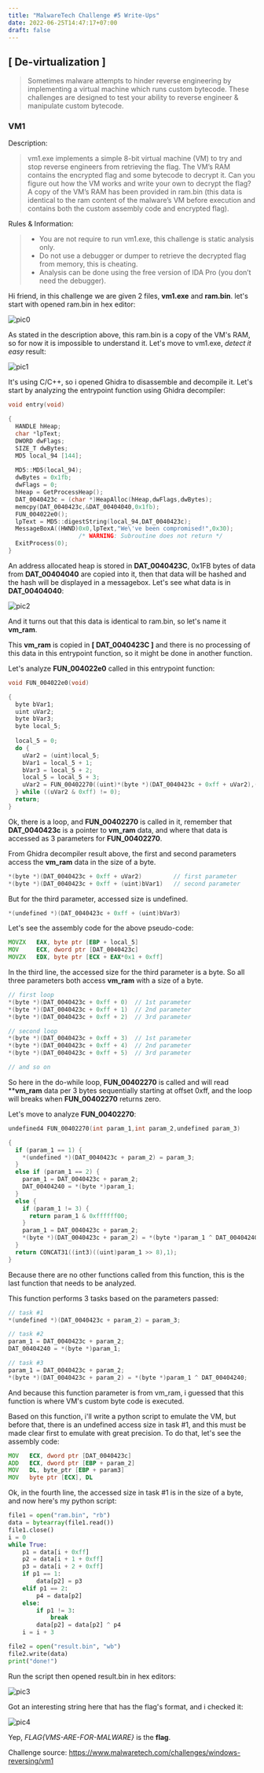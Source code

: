```yaml
---
title: "MalwareTech Challenge #5 Write-Ups"
date: 2022-06-25T14:47:17+07:00
draft: false
---
```


## [ De-virtualization ]
> Sometimes malware attempts to hinder reverse engineering by implementing a virtual machine which runs custom bytecode. These challenges are designed to test your ability to reverse engineer & manipulate custom bytecode.


### VM1
Description:
> vm1.exe implements a simple 8-bit virtual machine (VM) to try and stop reverse engineers from retrieving the flag. The VM’s RAM contains the encrypted flag and some bytecode to decrypt it. Can you figure out how the VM works and write your own to decrypt the flag? A copy of the VM’s RAM has been provided in ram.bin (this data is identical to the ram content of the malware’s VM before execution and contains both the custom assembly code and encrypted flag).


Rules & Information:
> * You are not require to run vm1.exe, this challenge is static analysis only.
> * Do not use a debugger or dumper to retrieve the decrypted flag from memory, this is cheating.
> * Analysis can be done using the free version of IDA Pro (you don’t need the debugger).


Hi friend, in this challenge we are given 2 files, **vm1.exe** and **ram.bin**. let's start with opened ram.bin in hex editor:

![pic0](Snipaste_2022-06-25_16-34-45.jpg)


As stated in the description above, this ram.bin is a copy of the VM's RAM, so for now it is impossible to understand it. Let's move to vm1.exe, *detect it easy* result:

![pic1](Snipaste_2022-06-25_15-46-46.jpg)


It's using C/C++, so i opened Ghidra to disassemble and decompile it. Let's start by analyzing the entrypoint function using Ghidra decompiler:

```cpp
void entry(void)

{
  HANDLE hHeap;
  char *lpText;
  DWORD dwFlags;
  SIZE_T dwBytes;
  MD5 local_94 [144];
  
  MD5::MD5(local_94);
  dwBytes = 0x1fb;
  dwFlags = 0;
  hHeap = GetProcessHeap();
  DAT_0040423c = (char *)HeapAlloc(hHeap,dwFlags,dwBytes);
  memcpy(DAT_0040423c,&DAT_00404040,0x1fb);
  FUN_004022e0();
  lpText = MD5::digestString(local_94,DAT_0040423c);
  MessageBoxA((HWND)0x0,lpText,"We\'ve been compromised!",0x30);
                    /* WARNING: Subroutine does not return */
  ExitProcess(0);
}
```

An address allocated heap is stored in **DAT_0040423C**, 0x1FB bytes of data from **DAT_00404040** are copied into it, then that data will be hashed and the hash will be displayed in a messagebox. Let's see what data is in **DAT_00404040**:

![pic2](Snipaste_2022-06-25_16-24-10.jpg)


And it turns out that this data is identical to ram.bin, so let's name it **vm_ram**.

This **vm_ram** is copied in **[ DAT_0040423C ]** and there is no processing of this data in this entrypoint function, so it might be done in another function.

Let's analyze **FUN_004022e0** called in this entrypoint function:

```cpp
void FUN_004022e0(void)

{
  byte bVar1;
  uint uVar2;
  byte bVar3;
  byte local_5;
  
  local_5 = 0;
  do {
    uVar2 = (uint)local_5;
    bVar1 = local_5 + 1;
    bVar3 = local_5 + 2;
    local_5 = local_5 + 3;
    uVar2 = FUN_00402270((uint)*(byte *)(DAT_0040423c + 0xff + uVar2),(uint)*(byte *)(DAT_0040423c + 0xff + (uint)bVar1),*(undefined *)(DAT_0040423c + 0xff + (uint)bVar3));
  } while ((uVar2 & 0xff) != 0);
  return;
}
```


Ok, there is a loop, and **FUN_00402270** is called in it, remember that **DAT_0040423c** is a pointer to **vm_ram** data, and where that data is accessed as 3 parameters for **FUN_00402270**.

From Ghidra decompiler result above, the first and second parameters access the **vm_ram** data in the size of a byte.

```cpp
*(byte *)(DAT_0040423c + 0xff + uVar2)         // first parameter
*(byte *)(DAT_0040423c + 0xff + (uint)bVar1)   // second parameter
```

But for the third parameter, accessed size is undefined.

```cpp
*(undefined *)(DAT_0040423c + 0xff + (uint)bVar3)
```

Let's see the assembly code for the above pseudo-code:

```asm
MOVZX   EAX, byte ptr [EBP + local_5]
MOV     ECX, dword ptr [DAT_0040423c]
MOVZX   EDX, byte ptr [ECX + EAX*0x1 + 0xff]
```

In the third line, the accessed size for the third parameter is a byte. So all three parameters both access **vm_ram** with a size of a byte.

```cpp
// first loop
*(byte *)(DAT_0040423c + 0xff + 0)  // 1st parameter
*(byte *)(DAT_0040423c + 0xff + 1)  // 2nd parameter
*(byte *)(DAT_0040423c + 0xff + 2)  // 3rd parameter

// second loop
*(byte *)(DAT_0040423c + 0xff + 3)  // 1st parameter
*(byte *)(DAT_0040423c + 0xff + 4)  // 2nd parameter
*(byte *)(DAT_0040423c + 0xff + 5)  // 3rd parameter

// and so on
```

So here in the do-while loop, **FUN_00402270** is called and will read ****vm_ram** data per 3 bytes sequentially starting at offset 0xff, and the loop will breaks when **FUN_00402270** returns zero.

Let's move to analyze **FUN_00402270**:

```cpp
undefined4 FUN_00402270(int param_1,int param_2,undefined param_3)

{
  if (param_1 == 1) {
    *(undefined *)(DAT_0040423c + param_2) = param_3;
  }
  else if (param_1 == 2) {
    param_1 = DAT_0040423c + param_2;
    DAT_00404240 = *(byte *)param_1;
  }
  else {
    if (param_1 != 3) {
      return param_1 & 0xffffff00;
    }
    param_1 = DAT_0040423c + param_2;
    *(byte *)(DAT_0040423c + param_2) = *(byte *)param_1 ^ DAT_00404240;
  }
  return CONCAT31((int3)((uint)param_1 >> 8),1);
}
```

Because there are no other functions called from this function, this is the last function that needs to be analyzed.

This function performs 3 tasks based on the parameters passed:

```cpp
// task #1
*(undefined *)(DAT_0040423c + param_2) = param_3;

// task #2
param_1 = DAT_0040423c + param_2;
DAT_00404240 = *(byte *)param_1;

// task #3
param_1 = DAT_0040423c + param_2;
*(byte *)(DAT_0040423c + param_2) = *(byte *)param_1 ^ DAT_00404240;
```

And because this function parameter is from vm_ram, i guessed that this function is where VM's custom byte code is executed.

Based on this function, i'll write a python script to emulate the VM, but before that, there is an undefined access size in task #1, and this must be made clear first to emulate with great precision. To do that, let's see the assembly code:

```asm
MOV   ECX, dword ptr [DAT_0040423c]
ADD   ECX, dword ptr [EBP + param_2]
MOV   DL, byte_ptr [EBP + param3]
MOV   byte ptr [ECX], DL
```

Ok, in the fourth line, the accessed size in task #1 is in the size of a byte, and now here's my python script:

```python
file1 = open("ram.bin", "rb")
data = bytearray(file1.read())
file1.close()
i = 0
while True:
    p1 = data[i + 0xff]
    p2 = data[i + 1 + 0xff]
    p3 = data[i + 2 + 0xff]
    if p1 == 1:
        data[p2] = p3
    elif p1 == 2:
        p4 = data[p2]
    else:
        if p1 != 3:
            break
        data[p2] = data[p2] ^ p4
    i = i + 3

file2 = open("result.bin", "wb")
file2.write(data)
print("done!")
```

Run the script then opened result.bin in hex editors:

![pic3](Snipaste_2022-06-27_12-10-36.jpg)


Got an interesting string here that has the flag's format, and i checked it:

![pic4](Snipaste_2022-06-27_12-17-03.jpg)


Yep, *FLAG{VMS-ARE-FOR-MALWARE}* is the **flag**.

Challenge source: <https://www.malwaretech.com/challenges/windows-reversing/vm1>